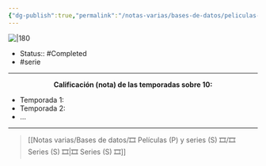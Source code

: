 ```yaml
---
{"dg-publish":true,"permalink":"/notas-varias/bases-de-datos/peliculas-p-y-series-s/s-baki/"}
---
```



![|180](https://m.media-amazon.com/images/M/MV5BMmQxZmRmNmUtZWUxNi00NzhiLWEwNzEtZTUyZWRhOWY5Yjg2XkEyXkFqcGdeQXVyMTAwMzM3NDI3._V1_SX300.jpg)

- Status:: #Completed 
- #serie

---

**<center>Calificación (nota) de las temporadas sobre 10:</center>**

- Temporada 1: 
- Temporada 2: 
- ...

---

> [[Notas varias/Bases de datos/🎞️ Películas (P) y series (S) 🎞️/🎞️ Series (S) 🎞️\|🎞️ Series (S) 🎞️]]